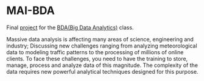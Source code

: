 # MAI-BDA
Final [project](https://github.com/rafael-bianchi/MAI-BDA/tree/master/TwitterLab) for the [BDA(Big Data Analytics)](https://www.fib.upc.edu/en/studies/masters/master-artificial-intelligence/curriculum/syllabus/BDA-MAI) class.

Massive data analysis is affecting many areas of science, engineering and industry; Discussing new challenges ranging from analyzing meteorological data to modeling traffic patterns to the processing of millions of online clients. To face these challenges, you need to have the training to store, manage, process and analyze data of this magnitude. The complexity of the data requires new powerful analytical techniques designed for this purpose.
